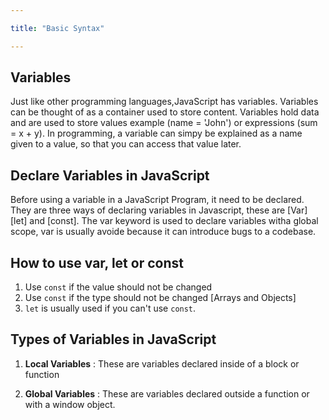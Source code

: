 ```yaml
---

title: "Basic Syntax"

---
```



## Variables
Just like other programming languages,JavaScript has variables. Variables can be thought of as a container used to store content. Variables hold data and are used to store values example (name = 'John') or expressions (sum = x + y). In programming, a variable can simpy be explained as a name given to a value, so that you can access that value later. 

## Declare Variables in JavaScript

Before using a variable in a JavaScript Program, it need to be declared. They are three ways of declaring variables in Javascript, these are [Var] [let] and [const]. The var keyword is used to declare variables witha global scope, var is usually avoide because it can introduce bugs to a codebase.

## How to use var, let or const
1. Use `const` if the value should not be changed
2. Use `const` if the type should not be changed [Arrays and Objects]
3. `let` is usually used if you can't use `const`.

## Types of Variables in JavaScript
1. **Local Variables** : These are variables declared inside of a block or function

2. **Global Variables** : These are variables declared outside a function or with a window object. 